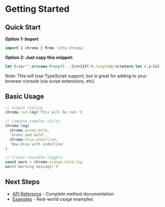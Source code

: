# Getting Started

## Quick Start

**Option 1: Import**
```ts
import { chroma } from 'itty-chroma'
```

**Option 2: Just copy this snippet:**
```js
let t=(e="",o)=>new Proxy((...t)=>{if(!t.length&&!e)return;let r,i=[e],n="%c",l=e.match(/pad|dec/);for(let e of t)e?.zq&&(e=e()),e?.[0]?.startsWith?.("%c")?(r=e[1].match(/pad|dec/),l&&(n=n.slice(0,-1)),l&&!r&&(n+="%c ",i.push("")),n+=e[0],i.push(...e.slice(1)),l=r):(n+="object"==typeof e?"%o ":"%s ",i.push(e));return o?console[o](n.trim(),...i):[n,...i]},{get(r,i){let n=r=>i=>t(e+(r?r+":"+i:i)+";",o);return"color"==i?n(i):"bold"==i?n("font-weight")(i):"italic"==i?n("font-style")(i):"underline"==i?n("text-decoration")(i):"strike"==i?n("text-decoration")("line-through"):"font"==i?n("font-family"):"size"==i?n("font-size"):"bg"==i?n("background"):"radius"==i?n("border-radius"):"padding"==i||"border"==i?n(i):"style"==i?n(""):"log"==i||"warn"==i||"error"==i?t(e,i):n("color")(i)}}),chroma=t();
```
Note: This will lose TypeScript support, but is great for adding to your browser console (via script extensions, etc).

## Basic Usage

```ts
// Simple styling
chroma.red.log('This will be red.')

// Compose complex styles
chroma.log(
  chroma.green.bold,
  'Green and bold',
  chroma.blue.underline,
  'Now blue with underline'
)

// Create reusable loggers
const warn = chroma.orange.bold.log
warn('Warning message!')
```

## Next Steps

- [API Reference](./api) - Complete method documentation
- [Examples](./examples) - Real-world usage examples
